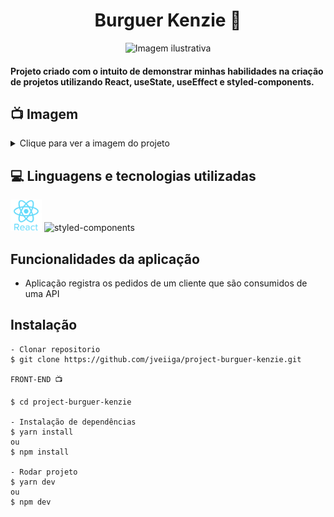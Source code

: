 <h1 align="center">Burguer Kenzie 🍔</h1>
<p align="center">
  <img alt="Imagem ilustrativa" src="https://i.pinimg.com/236x/a1/d6/9d/a1d69d4f24420f23b87f26eeff4ac8a4.jpg" width="276" height="200"/>
</p>
<h4>Projeto criado com o intuito de demonstrar minhas habilidades na criação de projetos utilizando React, useState, useEffect e styled-components.</h4>

## 📺 Imagem

<details>
  
<summary>Clique para ver a imagem do projeto</summary>
  
![Printscreen](https://github.com/community/community/assets/57195630/0c93f6a6-86e6-4c4e-ab06-65d154ff0d9f)



</details> 

## 💻 Linguagens e tecnologias utilizadas
<p align="left"> 
<img src="https://raw.githubusercontent.com/devicons/devicon/master/icons/react/react-original-wordmark.svg" alt="react" width="50" height="50" max-width="100%">
<img src="https://miro.medium.com/v2/resize:fit:652/1*N0XV3gco7Ed4brMoxwdjVg.png" alt="styled-components" width="80" height="70" max-width="100%">

## Funcionalidades da aplicação
  - Aplicação registra os pedidos de um cliente que são consumidos de uma API

## Instalação

    - Clonar repositorio
    $ git clone https://github.com/jveiiga/project-burguer-kenzie.git

    FRONT-END 📺
    
    $ cd project-burguer-kenzie

    - Instalação de dependências
    $ yarn install
    ou
    $ npm install

    - Rodar projeto
    $ yarn dev
    ou
    $ npm dev
